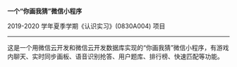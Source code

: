 **一个“你画我猜”微信小程序**

2019-2020 学年夏季学期《认识实习》(0830A004) 项目

---

这是一个用微信云开发和微信云开发数据库实现的“你画我猜”微信小程序，有游戏内聊天、实时同步画板、语音识别抢答、用户题库、排行榜、快速匹配等功能。

